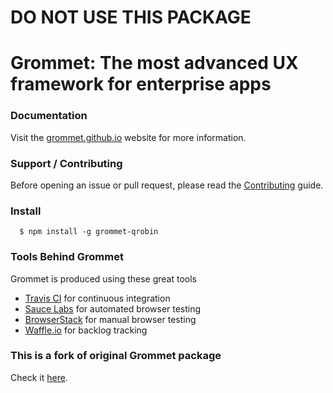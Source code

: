 # DO NOT USE THIS PACKAGE


# Grommet: The most advanced UX framework for enterprise apps

### Documentation

Visit the [grommet.github.io](https://grommet.github.io/) website for more information.

### Support / Contributing

Before opening an issue or pull request, please read the [Contributing](https://github.com/ababba15/grommet/blob/master/CONTRIBUTING.md) guide.

### Install

  ```
    $ npm install -g grommet-qrobin
  ```

### Tools Behind Grommet

 Grommet is produced using these great tools
 * [Travis CI](https://travis-ci.org/grommet/grommet) for continuous integration
 * [Sauce Labs](https://saucelabs.com/) for automated browser testing
 * [BrowserStack](https://www.browserstack.com) for manual browser testing
 * [Waffle.io](https://waffle.io/grommet/grommet) for backlog tracking

### This is a fork of original Grommet package

Check it [here](https://github.com/grommet/grommet).

